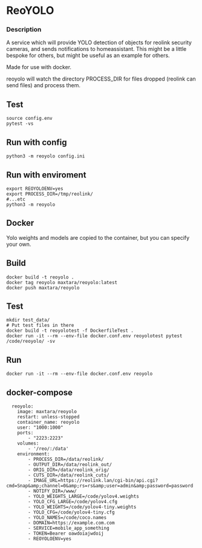 # ReoYOLO
  
### Description
A service which will provide YOLO detection of objects for reolink security cameras, and sends notifications to homeassistant.
This might be a little bespoke for others, but might be useful as an example for others.
  
Made for use with docker. 
  
reoyolo will watch the directory PROCESS_DIR for files dropped (reolink can send files) and process them.
  
## Test
```
source config.env
pytest -vs
```
  
## Run with config
```
python3 -m reoyolo config.ini
```
  
## Run with enviroment
```
export REOYOLOENV=yes
export PROCESS_DIR=/tmp/reolink/
#...etc
python3 -m reoyolo
```
  
## Docker
  
Yolo weights and models are copied to the container, but you can specify your own.
  
## Build
```
docker build -t reoyolo .
docker tag reoyolo maxtara/reoyolo:latest
docker push maxtara/reoyolo
```
  
## Test
```
mkdir test_data/
# Put test files in there
docker build -t reoyolotest -f DockerfileTest .
docker run -it --rm --env-file docker.conf.env reoyolotest pytest /code/reoyolo/ -sv

```

## Run
```
docker run -it --rm --env-file docker.conf.env reoyolo
```
  
## docker-compose
```
  reoyolo:
    image: maxtara/reoyolo
    restart: unless-stopped
    container_name: reoyolo
    user: "1000:1000"
    ports:
        - "2223:2223"
    volumes:
        - '/reo/:/data'
    environment:
        - PROCESS_DIR=/data/reolink/
        - OUTPUT_DIR=/data/reolink_out/
        - ORIG_DIR=/data/reolink_orig/
        - CUTS_DIR=/data/reolink_cuts/
        - IMAGE_URL=https://reolink.lan/cgi-bin/api.cgi?cmd=Snap&amp;channel=0&amp;rs=rs&amp;user=admin&amp;password=password
        - NOTIFY_DIR=/www/
        - YOLO_WEIGHTS_LARGE=/code/yolov4.weights
        - YOLO_CFG_LARGE=/code/yolov4.cfg
        - YOLO_WEIGHTS=/code/yolov4-tiny.weights
        - YOLO_CFG=/code/yolov4-tiny.cfg
        - YOLO_NAMES=/code/coco.names
        - DOMAIN=https://example.com.com
        - SERVICE=mobile_app_something
        - TOKEN=Bearer oawdoiajwdoij
        - REOYOLOENV=yes
```
